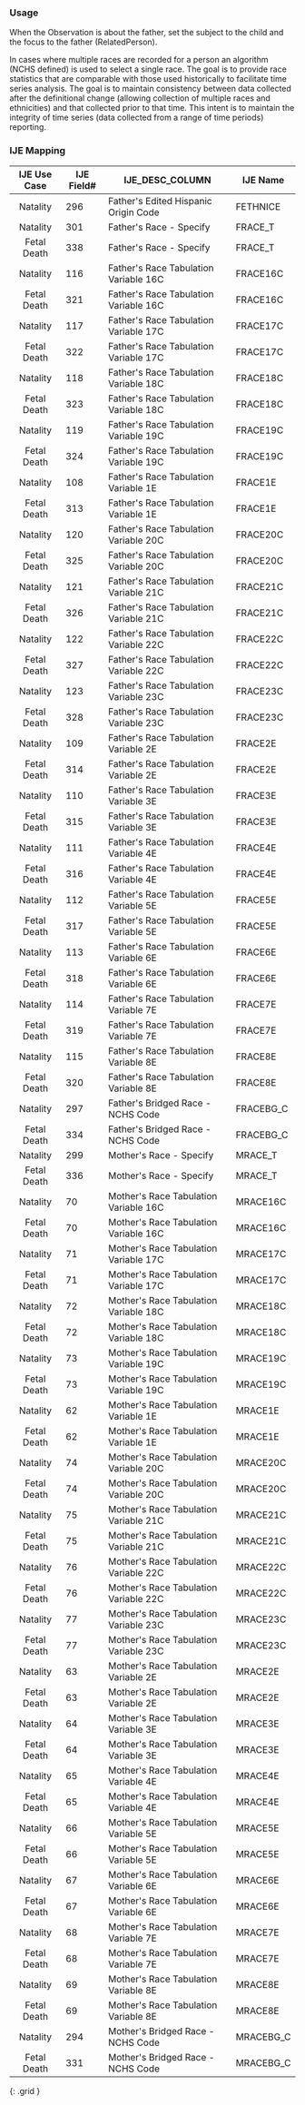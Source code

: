 ### Usage
When the Observation is about the father, set the subject to the child and the focus to the father (RelatedPerson).

In cases where multiple races are recorded for a person an algorithm (NCHS defined) is used to select a single race. The goal is to provide race statistics that are comparable with those used historically to facilitate time series analysis. The goal is to maintain consistency between data collected after the definitional change (allowing collection of multiple races and ethnicities) and that collected prior to that time. This intent is to maintain the integrity of time series (data collected from a range of time periods) reporting.
### IJE Mapping
| **IJE Use Case**| **IJE Field#** |  **IJE_DESC_COLUMN**   |  **IJE Name**  |
| :---------: | --------------- | ------------ | ------------ |
| Natality| 296 | Father's Edited Hispanic Origin Code | FETHNICE|
| Natality| 301 | Father's Race - Specify | FRACE_T|
| Fetal Death| 338 | Father's Race - Specify | FRACE_T|
| Natality| 116 | Father's Race Tabulation Variable 16C | FRACE16C|
| Fetal Death| 321 | Father's Race Tabulation Variable 16C | FRACE16C|
| Natality| 117 | Father's Race Tabulation Variable 17C | FRACE17C|
| Fetal Death| 322 | Father's Race Tabulation Variable 17C | FRACE17C|
| Natality| 118 | Father's Race Tabulation Variable 18C | FRACE18C|
| Fetal Death| 323 | Father's Race Tabulation Variable 18C | FRACE18C|
| Natality| 119 | Father's Race Tabulation Variable 19C | FRACE19C|
| Fetal Death| 324 | Father's Race Tabulation Variable 19C | FRACE19C|
| Natality| 108 | Father's Race Tabulation Variable 1E | FRACE1E|
| Fetal Death| 313 | Father's Race Tabulation Variable 1E | FRACE1E|
| Natality| 120 | Father's Race Tabulation Variable 20C | FRACE20C|
| Fetal Death| 325 | Father's Race Tabulation Variable 20C | FRACE20C|
| Natality| 121 | Father's Race Tabulation Variable 21C | FRACE21C|
| Fetal Death| 326 | Father's Race Tabulation Variable 21C | FRACE21C|
| Natality| 122 | Father's Race Tabulation Variable 22C | FRACE22C|
| Fetal Death| 327 | Father's Race Tabulation Variable 22C | FRACE22C|
| Natality| 123 | Father's Race Tabulation Variable 23C | FRACE23C|
| Fetal Death| 328 | Father's Race Tabulation Variable 23C | FRACE23C|
| Natality| 109 | Father's Race Tabulation Variable 2E | FRACE2E|
| Fetal Death| 314 | Father's Race Tabulation Variable 2E | FRACE2E|
| Natality| 110 | Father's Race Tabulation Variable 3E | FRACE3E|
| Fetal Death| 315 | Father's Race Tabulation Variable 3E | FRACE3E|
| Natality| 111 | Father's Race Tabulation Variable 4E | FRACE4E|
| Fetal Death| 316 | Father's Race Tabulation Variable 4E | FRACE4E|
| Natality| 112 | Father's Race Tabulation Variable 5E | FRACE5E|
| Fetal Death| 317 | Father's Race Tabulation Variable 5E | FRACE5E|
| Natality| 113 | Father's Race Tabulation Variable 6E | FRACE6E|
| Fetal Death| 318 | Father's Race Tabulation Variable 6E | FRACE6E|
| Natality| 114 | Father's Race Tabulation Variable 7E | FRACE7E|
| Fetal Death| 319 | Father's Race Tabulation Variable 7E | FRACE7E|
| Natality| 115 | Father's Race Tabulation Variable 8E | FRACE8E|
| Fetal Death| 320 | Father's Race Tabulation Variable 8E | FRACE8E|
| Natality| 297 | Father's Bridged Race - NCHS Code | FRACEBG_C|
| Fetal Death| 334 | Father's Bridged Race - NCHS Code | FRACEBG_C|
| Natality| 299 | Mother's Race - Specify | MRACE_T|
| Fetal Death| 336 | Mother's Race - Specify | MRACE_T|
| Natality| 70 | Mother's Race Tabulation Variable 16C | MRACE16C|
| Fetal Death| 70 | Mother's Race Tabulation Variable 16C | MRACE16C|
| Natality| 71 | Mother's Race Tabulation Variable 17C | MRACE17C|
| Fetal Death| 71 | Mother's Race Tabulation Variable 17C | MRACE17C|
| Natality| 72 | Mother's Race Tabulation Variable 18C | MRACE18C|
| Fetal Death| 72 | Mother's Race Tabulation Variable 18C | MRACE18C|
| Natality| 73 | Mother's Race Tabulation Variable 19C | MRACE19C|
| Fetal Death| 73 | Mother's Race Tabulation Variable 19C | MRACE19C|
| Natality| 62 | Mother's Race Tabulation Variable 1E | MRACE1E|
| Fetal Death| 62 | Mother's Race Tabulation Variable 1E | MRACE1E|
| Natality| 74 | Mother's Race Tabulation Variable 20C | MRACE20C|
| Fetal Death| 74 | Mother's Race Tabulation Variable 20C | MRACE20C|
| Natality| 75 | Mother's Race Tabulation Variable 21C | MRACE21C|
| Fetal Death| 75 | Mother's Race Tabulation Variable 21C | MRACE21C|
| Natality| 76 | Mother's Race Tabulation Variable 22C | MRACE22C|
| Fetal Death| 76 | Mother's Race Tabulation Variable 22C | MRACE22C|
| Natality| 77 | Mother's Race Tabulation Variable 23C | MRACE23C|
| Fetal Death| 77 | Mother's Race Tabulation Variable 23C | MRACE23C|
| Natality| 63 | Mother's Race Tabulation Variable 2E | MRACE2E|
| Fetal Death| 63 | Mother's Race Tabulation Variable 2E | MRACE2E|
| Natality| 64 | Mother's Race Tabulation Variable 3E | MRACE3E|
| Fetal Death| 64 | Mother's Race Tabulation Variable 3E | MRACE3E|
| Natality| 65 | Mother's Race Tabulation Variable 4E | MRACE4E|
| Fetal Death| 65 | Mother's Race Tabulation Variable 4E | MRACE4E|
| Natality| 66 | Mother's Race Tabulation Variable 5E | MRACE5E|
| Fetal Death| 66 | Mother's Race Tabulation Variable 5E | MRACE5E|
| Natality| 67 | Mother's Race Tabulation Variable 6E | MRACE6E|
| Fetal Death| 67 | Mother's Race Tabulation Variable 6E | MRACE6E|
| Natality| 68 | Mother's Race Tabulation Variable 7E | MRACE7E|
| Fetal Death| 68 | Mother's Race Tabulation Variable 7E | MRACE7E|
| Natality| 69 | Mother's Race Tabulation Variable 8E | MRACE8E|
| Fetal Death| 69 | Mother's Race Tabulation Variable 8E | MRACE8E|
| Natality| 294 | Mother's Bridged Race - NCHS Code | MRACEBG_C|
| Fetal Death| 331 | Mother's Bridged Race - NCHS Code | MRACEBG_C|
{: .grid }
